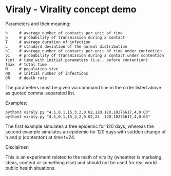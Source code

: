 # Viraly - Virality concept demo

Parameters and their meaning:
```
h     # average number of contacts per unit of time
p     # probability of transmission during a contact
T     # average duration of infection
L     # standard deviation of the normal distribution
h1    # average number of contacts per unit of time under contention
p1    # probability of transmission during a contact under contention
tint  # time with initial parameters (i.e., before contention)
tmax  # total time
M     # population size
N0    # initial number of infections
DR    # death rate
```
The parameters must be given via command line in the order listed above as quoted comma-separated list.

Examples:
```
python3 viraly.py "4.1,0.1,15,3,2,0.02,120,120,10276617,4,0.03"
python3 viraly.py "4.1,0.1,15,3,2,0.02,24 ,120,10276617,4,0.03"
```

The first example simulates a free epidemic for 120 days, whereas the second example simulates an epidemic for 120 days with sudden change of h and p (contenton) at time t=24.

Disclaimer:

This is an experiment related to the math of virality (wheather is markeing, ideas, content or something else)  and should not be used for real world public health situations.
